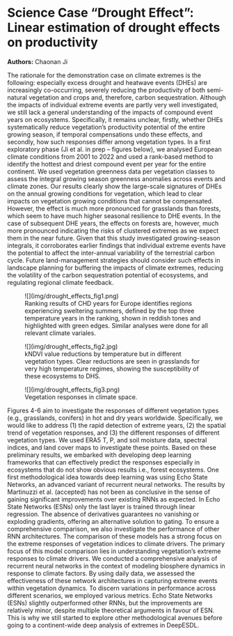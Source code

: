 # Science Case **“Drought Effect”**: Linear estimation of drought effects on productivity

**Authors:** Chaonan Ji


The rationale for the demonstration case on climate extremes is the following:
especially excess drought and heatwave events (DHEs) are increasingly
co-occurring, severely reducing the productivity of both semi-natural vegetation
and crops and, therefore, carbon sequestration. Although the impacts of
individual extreme events are partly very well investigated, we still lack a
general understanding of the impacts of compound event years on ecosystems.
Specifically, it remains unclear, firstly, whether DHEs systematically reduce
vegetation’s productivity potential of the entire growing season, if temporal
compensations undo these effects, and secondly, how such responses differ among
vegetation types. In a first exploratory phase (Ji et al. in prep – figures
below), we analysed European climate conditions from 2001 to 2022 and used a
rank-based method to identify the hottest and driest compound event per year for
the entire continent. We used vegetation greenness data per vegetation classes
to assess the integral growing season greenness anomalies across events and
climate zones. Our results clearly show the large-scale signatures of DHEs on
the annual growing conditions for vegetation, which lead to clear impacts on
vegetation growing conditions that cannot be compensated. However, the effect is
much more pronounced for grasslands than forests, which seem to have much higher
seasonal resilience to DHE events. In the case of subsequent DHE years, the
effects on forests are, however, much more pronounced indicating the risks of
clustered extremes as we expect them in the near future. Given that this study
investigated growing-season integrals, it corroborates earlier findings that
individual extreme events have the potential to affect the inter-annual
variability of the terrestrial carbon cycle. Future land-management strategies
should consider such effects in landscape planning for buffering the impacts of
climate extremes, reducing the volatility of the carbon sequestration potential
of ecosystems, and regulating regional climate feedback.



<figure markdown="span">
    ![](img/drought_effects_fig1.png)
    <figcaption>
        Ranking results of CHD years for Europe identifies regions experiencing
        sweltering summers, defined by the top three temperature years in the ranking,
        shown in reddish tones and highlighted with green edges. Similar analyses were
        done for all relevant climate variales.
    </figcaption>
</figure>

<figure markdown="span">
    ![](img/drought_effects_fig2.jpg)
    <figcaption>
        kNDVI value reductions by temperature but in different vegetation types. Clear
        reductions are seen in grasslands for very high temperature regimes, showing the
        susceptibility of these ecosystems to DHS.
    </figcaption>
</figure>

<figure markdown="span">
![](img/drought_effects_fig3.png)
    <figcaption>
        Vegetation responses in climate space. 
    </figcaption>
</figure>

Figures 4-6 aim to investigate the responses of different vegetation types
(e.g., grasslands, conifers) in hot and dry years worldwide. Specifically, we
would like to address (1) the rapid detection of extreme years, (2) the spatial
trend of vegetation responses, and (3) the different responses of different
vegetation types. We used ERA5 T, P, and soil moisture data, spectral indices,
and land cover maps to investigate these points. Based on these preliminary
results, we embarked with developing deep learning frameworks that can
effectively predict the responses especially in ecosystems that do not show
obvious results i.e., forest ecosystems. One first methodological idea towards
deep learning was using Echo State Networks, an advanced variant of recurrent
neural networks. The results by Martinuzzi et al. (accepted) has not been as
conclusive in the sense of gaining significant improvements over existing RNNs
as expected. In Echo State Networks (ESNs) only the last layer is trained
through linear regression. The absence of derivatives guarantees no vanishing or
exploding gradients, offering an alternative solution to gating. To ensure a
comprehensive comparison, we also investigate the performance of other RNN
architectures. The comparison of these models has a strong focus on the extreme
responses of vegetation indices to climate drivers. The primary focus of this
model comparison lies in understanding vegetation’s extreme responses to climate
drivers. We conducted a comprehensive analysis of recurrent neural networks in
the context of modeling biosphere dynamics in response to climate factors. By
using daily data, we assessed the effectiveness of these network architectures
in capturing extreme events within vegetation dynamics. To discern variations in
performance across different scenarios, we employed various metrics. Echo State
Networks (ESNs) slightly outperformed other RNNs, but the improvements are
relatively minor, despite multiple theoretical arguments in favour of ESN. This
is why we still started to explore other methodological avenues before going to
a continent-wide deep analysis of extremes in DeepESDL.

